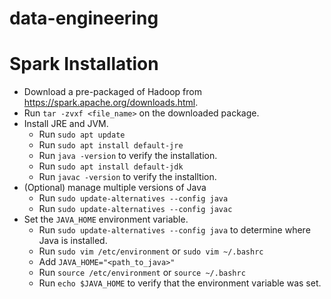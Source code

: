 # data-engineering


# Spark Installation
- Download a pre-packaged of Hadoop from https://spark.apache.org/downloads.html.
- Run `tar -zvxf <file_name>` on the downloaded package.
- Install JRE and JVM.
  - Run `sudo apt update`
  - Run `sudo apt install default-jre`
  - Run `java -version` to verify the installation.
  - Run `sudo apt install default-jdk`
  - Run `javac -version` to verify the installtion.
- (Optional) manage multiple versions of Java
  - Run `sudo update-alternatives --config java`
  - Run `sudo update-alternatives --config javac`
- Set the `JAVA_HOME` environment variable.
  - Run `sudo update-alternatives --config java` to determine where Java is installed.
  - Run `sudo vim /etc/environment` or `sudo vim ~/.bashrc`
  - Add `JAVA_HOME="<path_to_java>"`
  - Run `source /etc/environment` or `source ~/.bashrc`
  - Run `echo $JAVA_HOME` to verify that the environment variable was set.
